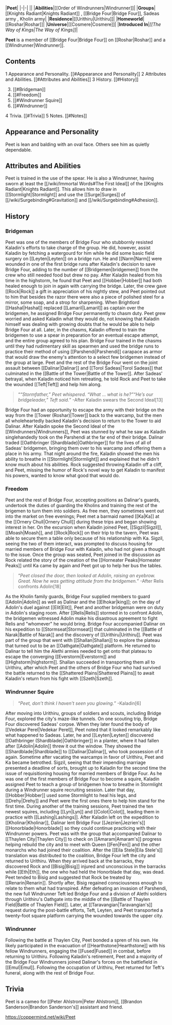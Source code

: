 |**Peet**|
|-|-|
||
|**Abilities**|[[Order of Windrunners\|Windrunner]]|
|**Groups**|[[Knights Radiant\|Knights Radiant]] , [[Bridge Four\|Bridge Four]], Sadeas army , Kholin army|
|**Residence**|[[Urithiru\|Urithiru]]|
|**Homeworld**|[[Roshar\|Roshar]]|
|**Universe**|[[Cosmere\|Cosmere]]|
|**Introduced In**|*[[The Way of Kings\|The Way of Kings]]*|

**Peet** is a member of [[Bridge Four\|Bridge Four]] on [[Roshar\|Roshar]] and a [[Windrunner\|Windrunner]].

## Contents

1 Appearance and Personality. [[#Appearance and Personality]] 
2 Attributes and Abilities. [[#Attributes and Abilities]] 
3 History. [[#History]] 

3. [[#Bridgeman]] 
3. [[#Freedom]] 
3. [[#Windrunner Squire]] 
3. [[#Windrunner]] 


4 Trivia. [[#Trivia]] 
5 Notes. [[#Notes]] 


## Appearance and Personality
Peet is lean and balding with an oval face. Others see him as quietly dependable.

## Attributes and Abilities
Peet is trained in the use of the spear. He is also a Windrunner, having sworn at least the [[/wiki/Immortal Words#The First Ideal]] of the [[Knights Radiant\|Knights Radiant]]. This allows him to draw in [[Stormlight\|Stormlight]] and use the [[Surge\|Surges]] of [[/wiki/Surgebinding#Gravitation]] and [[/wiki/Surgebinding#Adhesion]].

## History
### Bridgeman
Peet was one of the members of Bridge Four who stubbornly resisted Kaladin's efforts to take charge of the group. He did, however, assist Kaladin by fetching a watergourd for him while he did some basic field surgery on [[Leyten\|Leyten]] on a bridge run. He and [[Narm\|Narm]] were wounded in one of the first bridge runs after Kaladin's decision to save Bridge Four, adding to the number of [[Bridgemen\|bridgemen]] from the crew who still needed food but drew no pay.
After Kaladin healed from his time in the highstorm, he found that Peet and [[Hobber\|Hobber]] had both healed enough to join in again with carrying the bridge. Later, the crew gave [[Rock\|Rock]] a gift in appreciation of his nightly stew, and Peet pointed out to him that besides the razor there were also a piece of polished steel for a mirror, some soap, and a strop for sharpening.
When Brightlord [[Hashal\|Hashal]] replaced [[Lamaril\|Lamaril]] as captain over the bridgemen, he assigned Bridge Four permanently to chasm duty. Peet grew worried and asked Kaladin what they would do, not knowing that Kaladin himself was dealing with growing doubts that he would be able to help Bridge Four at all. Later, in the chasms, Kaladin offered to train the bridgemen to use a spear in preparation for an eventual escape attempt, and the entire group agreed to his plan.
Bridge Four trained in the chasms until they had rudimentary skill as spearmen and used the bridge runs to practice their method of using [[Parshendi\|Parshendi]] carapace as armor that would draw the enemy's attention to a select few bridgemen instead of the group at large. Peet and the rest of the Bridge Four went on the joint assault between [[Dalinar\|Dalinar]] and [[Torol Sadeas\|Torol Sadeas]] that culminated in the [[Battle of the Tower\|Battle of the Tower]]. After Sadeas' betrayal, when Kaladin noticed him retreating, he told Rock and Peet to take the wounded [[Teft\|Teft]] and help him along.

>“*“Stormfather,” Peet whispered. “What … what is he?”“He’s our bridgeleader,” Teft said.*”
\-After Kaladin swears the Second Ideal[13]

Bridge Four had an opportunity to escape the army with their bridge on the way from the [[Tower (Roshar)\|Tower]] back to the warcamp, but the men all wholeheartedly backed Kaladin's decision to return to the Tower to aid Dalinar. After Kaladin spoke the Second Ideal of the [[Windrunners\|Windrunners]], Peet was stunned by what he saw as Kaladin singlehandedly took on the Parshendi at the far end of their bridge.
Dalinar traded [[Oathbringer (Shardblade)\|Oathbringer]] for the lives of all of Sadeas' bridgemen, bringing them over to his warcamp and offering them a place in his army. That night around the fire, Kaladin showed the men his ability to breathe in [[Stormlight\|Stormlight]] and explained that he didn't know much about his abilities. Rock suggested throwing Kaladin off a cliff, and Peet, missing the humor of Rock's novel way to get Kaladin to manifest his powers, wanted to know what good that would do.

### Freedom
Peet and the rest of Bridge Four, accepting positions as Dalinar's guards, undertook the duties of guarding the Kholins and training the rest of the brigemen to turn them into soldiers. As free men, they sometimes went out into the market on free evenings; Peet met a barmaid named [[Ka\|Ka]] at the [[Ornery Chull\|Ornery Chull]] during these trips and began showing interest in her.
On the excursion when Kaladin joined Peet, [[Sigzil\|Sigzil]], [[Moash\|Moash]], and [[Rock\|Rock]] on their trip to the tavern, Peet was able to secure them a table only because of his relationship with Ka. Sigzil, seeing the two of them interact, was prompted to discuss housing for married members of Bridge Four with Kaladin, who had not given a thought to the issue. Once the group was seated, Peet joined in the discussion as Rock related the story of the creation of the [[Horneater Peaks\|Horneater Peaks]] until Ka came by again and Peet got up to help her bus the tables.

>“*Peet closed the door, then looked at Adolin, raising an eyebrow. Great. Now he was getting attitude from the bridgemen.*”
\-After Relis confronts Adolin[18]

As the Kholin family guards, Bridge Four supplied members to guard [[Adolin\|Adolin]] as well as Dalinar and the [[Elhokar\|king]]; on the day of Adolin's duel against [[Elit\|Elit]], Peet and another bridgeman were on duty in Adolin's staging room. After [[Relis\|Relis]] stormed in to confront Adolin, the bridgemen witnessed Adolin make his disastrous agreement to fight Relis and "whomever" he would bring.
Bridge Four accompanied Dalinar on his expedition to [[Stormseat\|Stormseat]] that culminated in the [[Battle of Narak\|Battle of Narak]] and the discovery of [[Urithiru\|Urithiru]]. Peet was part of the group that went with [[Shallan\|Shallan]] to explore the plateau that turned out to be an [[Oathgate\|Oathgate]] platform. He returned to Dalinar to tell him the Alethi armies needed to get onto that plateau to escape the converging [[Everstorm\|Everstorm]] and [[Highstorm\|highstorm]]. Shallan succeeded in transporting them all to Urithiru, after which Peet and the others of Bridge Four who had survived the battle returned to the [[Shattered Plains\|Shattered Plains]] to await Kaladin's return from his fight with [[Szeth\|Szeth]].

### Windrunner Squire
>“*Peet, don’t think I haven’t seen you glowing.*”
\-Kaladin[6]


After moving into Urithiru, groups of soldiers and scouts, including Bridge Four, explored the city's maze-like tunnels. On one scouting trip, Bridge Four discovered Sadeas' corpse. When they later found the body of [[Vedekar Perel\|Vedekar Perel]], Peet noted that it looked remarkably like what happened to Sadeas. Later, he and [[Leyten\|Leyten]] discovered [[Oathbringer (Shardblade)\|Oathbringer]] in a planter, where it had fallen after [[Adolin\|Adolin]] threw it out the window. They showed the [[Shardblade\|Shardblade]] to [[Dalinar\|Dalinar]], who took possession of it again.
Sometime after vacating the warcamps in favor of Urithiru, Peet and Ka became betrothed. Sigzil, seeing that their impending marriage presented a deadline of sorts, brought up to Kaladin for the second time the issue of requisitioning housing for married members of Bridge Four.
As he was one of the first members of Bridge Four to become a squire, Kaladin assigned Peet to teach a group of bridgemen how to breathe in Stormlight during a Windrunner squire recruiting session. Later that day, [[Hobber\|Hobber]] used some Stormlight to heal his legs, and [[Drehy\|Drehy]] and Peet were the first ones there to help him stand for the first time. During another of the training sessions, Peet trained the ten newest squires, including [[Lyn\|Lyn]] and [[Colot\|Colot]], leading them in practice with [[Lashing\|Lashings]]. After Kaladin left on the expedition to [[Kholinar\|Kholinar]], Dalinar lent Bridge Four [[Jezrien\|Jezrien's]] [[Honorblade\|Honorblade]] so they could continue practicing with their Windrunner powers.
Peet was with the group that accompanied Dalinar to [[Thaylen City\|Thaylen City]] to check on [[Amaram\|Amaram's]] progress helping rebuild the city and to meet with Queen [[Fen\|Fen]] and the other monarchs who had joined their coalition. After the [[Eila Stele\|Eila Stele's]] translation was distributed to the coalition, Bridge Four left the city and returned to Urithiru. When they arrived back at the barracks, they discovered Rock and [[Bisig\|Bisig]] injured and unconscious in the barracks while [[Eth\|Eth]], the one who had held the Honorblade that day, was dead. Peet tended to Bisig and suggested that Rock be treated by [[Renarin\|Renarin]]. Shortly after, Bisig regained consciousness enough to relate to them what had transpired.
After defeating an invasion of Parshendi, the new full Windrunner Teft led Bridge Four and a division of Alethi soldiers through Urithiru's Oathgate into the middle of the [[Battle of Thaylen Field\|Battle of Thaylen Field]]. Later, at [[Taravangian\|Taravangian's]] request during the post-battle efforts, Teft, Leyten, and Peet transported a twenty-foot square platform carrying the wounded towards the upper city.

### Windrunner
Following the battle at Thaylen City, Peet bonded a spren of his own. He likely participated in the evacuation of [[Hearthstone\|Hearthstone]] with his fellow Windrunners, engaging the [[Fused\|Fused]] in combat, before returning to Urithiru. Following Kaladin's retirement, Peet and a majority of the Bridge Four Windrunners joined Dalinar's forces on the battlefield in [[Emul\|Emul]]. Following the occupation of Urithiru, Peet returned for Teft's funeral, along with the rest of Bridge Four.

## Trivia
Peet is a cameo for [[Peter Ahlstrom\|Peter Ahlstrom]], [[Brandon Sanderson\|Brandon Sanderson's]] assistant and friend.


https://coppermind.net/wiki/Peet